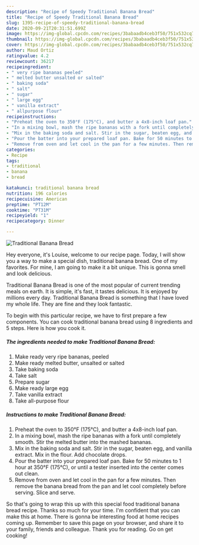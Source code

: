 ```yaml
---
description: "Recipe of Speedy Traditional Banana Bread"
title: "Recipe of Speedy Traditional Banana Bread"
slug: 1395-recipe-of-speedy-traditional-banana-bread
date: 2020-09-21T20:31:51.699Z
image: https://img-global.cpcdn.com/recipes/3babaadb4ceb3f50/751x532cq70/traditional-banana-bread-recipe-main-photo.jpg
thumbnail: https://img-global.cpcdn.com/recipes/3babaadb4ceb3f50/751x532cq70/traditional-banana-bread-recipe-main-photo.jpg
cover: https://img-global.cpcdn.com/recipes/3babaadb4ceb3f50/751x532cq70/traditional-banana-bread-recipe-main-photo.jpg
author: Maud Ortiz
ratingvalue: 4.2
reviewcount: 36217
recipeingredient:
- " very ripe bananas peeled"
- " melted butter unsalted or salted"
- " baking soda"
- " salt"
- " sugar"
- " large egg"
- " vanilla extract"
- " allpurpose flour"
recipeinstructions:
- "Preheat the oven to 350°F (175°C), and butter a 4x8-inch loaf pan."
- "In a mixing bowl, mash the ripe bananas with a fork until completely smooth. Stir the melted butter into the mashed bananas."
- "Mix in the baking soda and salt. Stir in the sugar, beaten egg, and vanilla extract. Mix in the flour. Add chocolate drops."
- "Pour the batter into your prepared loaf pan. Bake for 50 minutes to 1 hour at 350°F (175°C), or until a tester inserted into the center comes out clean."
- "Remove from oven and let cool in the pan for a few minutes. Then remove the banana bread from the pan and let cool completely before serving. Slice and serve."
categories:
- Recipe
tags:
- traditional
- banana
- bread

katakunci: traditional banana bread 
nutrition: 196 calories
recipecuisine: American
preptime: "PT12M"
cooktime: "PT31M"
recipeyield: "1"
recipecategory: Dinner

---
```



![Traditional Banana Bread](https://img-global.cpcdn.com/recipes/3babaadb4ceb3f50/751x532cq70/traditional-banana-bread-recipe-main-photo.jpg)

Hey everyone, it's Louise, welcome to our recipe page. Today, I will show you a way to make a special dish, traditional banana bread. One of my favorites. For mine, I am going to make it a bit unique. This is gonna smell and look delicious.

Traditional Banana Bread is one of the most popular of current trending meals on earth. It is simple, it's fast, it tastes delicious. It is enjoyed by millions every day. Traditional Banana Bread is something that I have loved my whole life. They are fine and they look fantastic.




To begin with this particular recipe, we have to first prepare a few components. You can cook traditional banana bread using 8 ingredients and 5 steps. Here is how you cook it.

<!--inarticleads1-->

##### The ingredients needed to make Traditional Banana Bread:

1. Make ready  very ripe bananas, peeled
1. Make ready  melted butter, unsalted or salted
1. Take  baking soda
1. Take  salt
1. Prepare  sugar
1. Make ready  large egg
1. Take  vanilla extract
1. Take  all-purpose flour




<!--inarticleads2-->

##### Instructions to make Traditional Banana Bread:

1. Preheat the oven to 350°F (175°C), and butter a 4x8-inch loaf pan.
1. In a mixing bowl, mash the ripe bananas with a fork until completely smooth. Stir the melted butter into the mashed bananas.
1. Mix in the baking soda and salt. Stir in the sugar, beaten egg, and vanilla extract. Mix in the flour. Add chocolate drops.
1. Pour the batter into your prepared loaf pan. Bake for 50 minutes to 1 hour at 350°F (175°C), or until a tester inserted into the center comes out clean.
1. Remove from oven and let cool in the pan for a few minutes. Then remove the banana bread from the pan and let cool completely before serving. Slice and serve.




So that's going to wrap this up with this special food traditional banana bread recipe. Thanks so much for your time. I'm confident that you can make this at home. There is gonna be interesting food at home recipes coming up. Remember to save this page on your browser, and share it to your family, friends and colleague. Thank you for reading. Go on get cooking!
